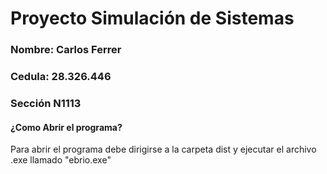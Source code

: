 # Proyecto Simulación de Sistemas
### Nombre: Carlos Ferrer
### Cedula: 28.326.446
### Sección N1113


#### ¿Como Abrir el programa?

Para abrir el programa debe dirigirse a la carpeta dist y ejecutar el archivo .exe llamado "ebrio.exe"


